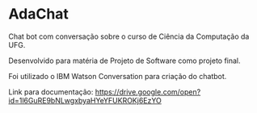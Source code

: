 # AdaChat
Chat bot com conversação sobre o curso de Ciência da Computação da UFG.

Desenvolvido para matéria de Projeto de Software como projeto final.

Foi utilizado o IBM Watson Conversation para criação do chatbot.

Link para documentação: https://drive.google.com/open?id=1l6GuRE9bNLwgxbyaHYeYFUKROKj6EzYO

